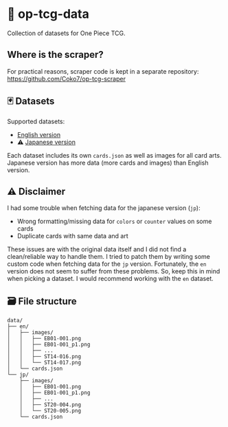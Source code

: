 # 👒 op-tcg-data

Collection of datasets for One Piece TCG.

## Where is the scraper?

For practical reasons, scraper code is kept in a separate repository: https://github.com/Coko7/op-tcg-scraper

## 🃏 Datasets

Supported datasets:
- [English version](https://en.onepiece-cardgame.com)
- ⚠️ [Japanese version](https://www.onepiece-cardgame.com)

Each dataset includes its own `cards.json` as well as images for all card arts.
Japanese version has more data (more cards and images) than English version.

## ⚠️ Disclaimer

I had some trouble when fetching data for the japanese version (`jp`):
- Wrong formatting/missing data for `colors` or `counter` values on some cards
- Duplicate cards with same data and art

These issues are with the original data itself and I did not find a clean/reliable way to handle them.
I tried to patch them by writing some custom code when fetching data for the `jp` version.
Fortunately, the `en` version does not seem to suffer from these problems.
So, keep this in mind when picking a dataset. I would recommend working with the `en` dataset.

## 🗃️ File structure

```
data/
├── en/
│   ├── images/
│   │   ├── EB01-001.png
│   │   ├── EB01-001_p1.png
│   │   ├── ...
│   │   ├── ST14-016.png
│   │   └── ST14-017.png
│   └── cards.json
└── jp/
    ├── images/
    │   ├── EB01-001.png
    │   ├── EB01-001_p1.png
    │   ├── ...
    │   ├── ST20-004.png
    │   └── ST20-005.png
    └── cards.json
```
